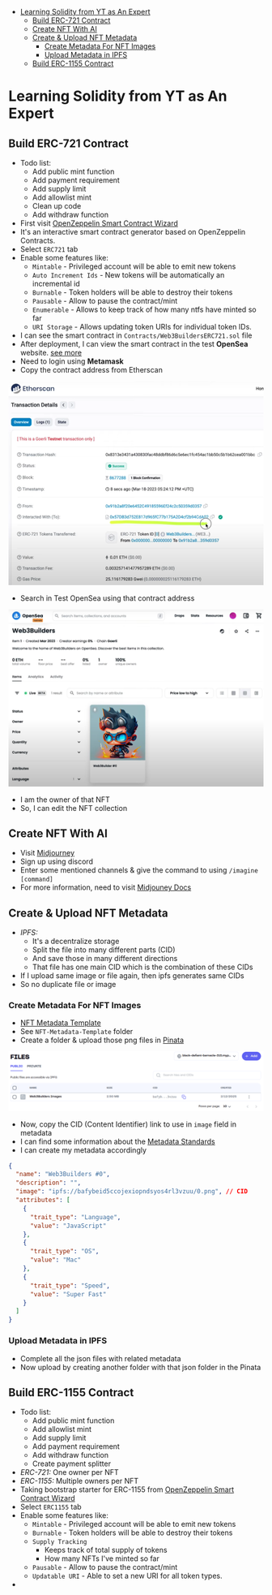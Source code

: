 - [Learning Solidity from YT as An Expert](#learning-solidity-from-yt-as-an-expert)
  - [Build ERC-721 Contract](#build-erc-721-contract)
  - [Create NFT With AI](#create-nft-with-ai)
  - [Create \& Upload NFT Metadata](#create--upload-nft-metadata)
    - [Create Metadata For NFT Images](#create-metadata-for-nft-images)
    - [Upload Metadata in IPFS](#upload-metadata-in-ipfs)
  - [Build ERC-1155 Contract](#build-erc-1155-contract)

# Learning Solidity from YT as An Expert

## Build ERC-721 Contract

- Todo list:
  - Add public mint function
  - Add payment requirement
  - Add supply limit
  - Add allowlist mint
  - Clean up code
  - Add withdraw function
- First visit [OpenZeppelin Smart Contract Wizard](https://wizard.openzeppelin.com/)
- It's an interactive smart contract generator based on OpenZeppelin Contracts.
- Select `ERC721` tab
- Enable some features like:
  - `Mintable` - Privileged account will be able to emit new tokens
  - `Auto Increment Ids` - New tokens will be automatically an incremental id
  - `Burnable` - Token holders will be able to destroy their tokens
  - `Pausable` - Allow to pause the contract/mint
  - `Enumerable` - Allows to keep track of how many ntfs have minted so far
  - `URI Storage` - Allows updating token URIs for individual token IDs.
- I can see the smart contract in `Contracts/Web3BuildersERC721.sol` file
- After deployment, I can view the smart contract in the test **OpenSea** website. [see more](https://testnets.opensea.io/)
- Need to login using **Metamask**
- Copy the contract address from Etherscan

![Etherscan For ERC721](photo/ERC721-contract-address.png)

- Search in Test OpenSea using that contract address

![ERC 721 NFT](photo/ERC721-nft.png)

- I am the owner of that NFT
- So, I can edit the NFT collection

## Create NFT With AI

- Visit [Midjourney](https://www.midjourney.com/)
- Sign up using discord
- Enter some mentioned channels & give the command to using `/imagine [command]`
- For more information, need to visit [Midjouney Docs](https://docs.midjourney.com/docs/quick-start)

## Create & Upload NFT Metadata

- _IPFS:_
  - It's a decentralize storage
  - Split the file into many different parts (CID)
  - And save those in many different directions
  - That file has one main CID which is the combination of these CIDs
- If I upload same image or file again, then ipfs generates same CIDs
- So no duplicate file or image

### Create Metadata For NFT Images

- [NFT Metadata Template](https://github.com/NazaWEb/nft-metadata-template)
- See `NFT-Metadata-Template` folder
- Create a folder & upload those png files in [Pinata](https://pinata.cloud/)

![Pinata Folder Upload](photo/pinate-folder-upload.png)

- Now, copy the CID (Content Identifier) link to use in `image` field in metadata
- I can find some information about the [Metadata Standards](https://docs.opensea.io/docs/metadata-standards#metadata-structure)
- I can create my metadata accordingly

```json
{
  "name": "Web3Builders #0",
  "description": "",
  "image": "ipfs://bafybeid5ccojexiopndsyos4rl3vzuu/0.png", // CID
  "attributes": [
    {
      "trait_type": "Language",
      "value": "JavaScript"
    },
    {
      "trait_type": "OS",
      "value": "Mac"
    },
    {
      "trait_type": "Speed",
      "value": "Super Fast"
    }
  ]
}
```

### Upload Metadata in IPFS

- Complete all the json files with related metadata
- Now upload by creating another folder with that json folder in the Pinata

## Build ERC-1155 Contract

- Todo list:
  - Add public mint function
  - Add allowlist mint
  - Add supply limit
  - Add payment requirement
  - Add withdraw function
  - Create payment splitter
- _ERC-721:_ One owner per NFT
- _ERC-1155:_ Multiple owners per NFT
- Taking bootstrap starter for ERC-1155 from [OpenZeppelin Smart Contract Wizard](https://wizard.openzeppelin.com/)
- Select `ERC1155` tab
- Enable some features like:
  - `Mintable` - Privileged account will be able to emit new tokens
  - `Burnable` - Token holders will be able to destroy their tokens
  - `Supply Tracking`
    - Keeps track of total supply of tokens
    - How many NFTs I've minted so far
  - `Pausable` - Allow to pause the contract/mint
  - `Updatable URI` - Able to set a new URI for all token types.
-

